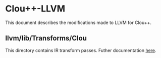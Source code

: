 # Clou++-LLVM
This document describes the modifications made to LLVM for Clou++.

## llvm/lib/Transforms/Clou
This directory contains IR transform passes.
Futher documentation [here](llvm/lib/Transforms/Clou/README.md).
